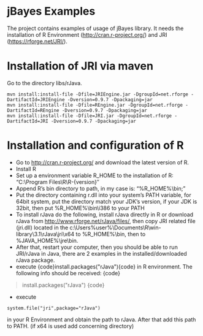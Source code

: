 # jBayes Examples
The project contains examples of usage of jBayes library. It needs the installation of R Environment (http://cran.r-project.org/) and JRI (https://rforge.net/JRI/).

# Installation of JRI via maven
Go to the directory libs/rJava.
```
mvn install:install-file -Dfile=JRIEngine.jar -DgroupId=net.rforge -DartifactId=JRIEngine -Dversion=0.9.7 -Dpackaging=jar
mvn install:install-file -Dfile=REngine.jar -DgroupId=net.rforge -DartifactId=REngine -Dversion=0.9.7 -Dpackaging=jar
mvn install:install-file -Dfile=JRI.jar -DgroupId=net.rforge -DartifactId=JRI -Dversion=0.9.7 -Dpackaging=jar
```

# Installation and configuration of R
* Go to http://cran.r-project.org/ and download the latest version of R.
* Install R
* Set up a environment variable R_HOME to the installation of R: “C:\Program Files\R\R-{version}″
* Append R’s bin directory to path, in my case is: “%R_HOME%\bin;”
* Put the directory containing r.dll into your system’s PATH variable, for 64bit system, put the directory match your JDK’s version, if your JDK is 32bit, then put %R_HOME%\bin\i386 to your PATH
* To install rJava do the following, install rJava directly in R or download rJava from http://www.rforge.net/rJava/files/, then copy JRI related file (jri.dll) located in the c:\Users\%user%\Documents\R\win-library\3.1\rJava\jri\x64 to %R_HOME%\bin, then to %JAVA_HOME%\jre\bin.
* After that, restart your computer, then you should be able to run JRI/rJava in Java, there are 2 examples in the installed/downloaded rJava package.
* execute {code}install.packages("rJava"){code} in R environment. The following info should be received:
{code}
> install.packages("rJava")
{code}
* execute 
```
system.file("jri",package="rJava")
``` 
in your R Environment and obtain the path to rJava. After that add this path to PATH. (if x64 is used add concerning directory)